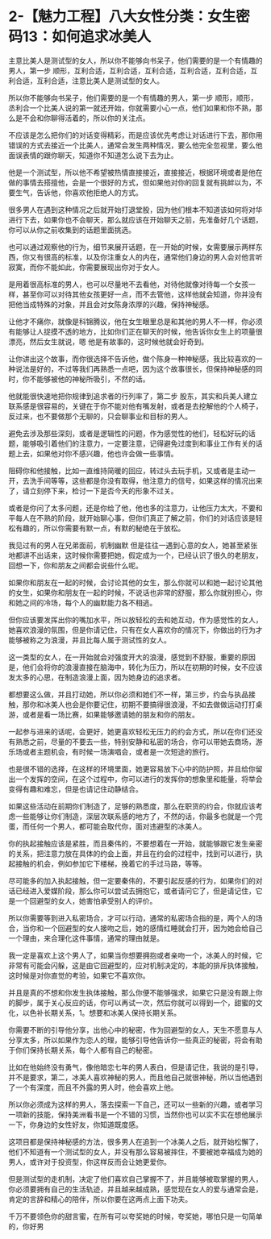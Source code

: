 # 2-【魅力工程】八大女性分类：女生密码13：如何追求冰美人

主意比美人是测试型的女人，所以你不能够向书呆子，他们需要的是一个有情趣的男人，第一步 顺形，互利合适，互利合适，互利合适，互利合适，互利合适，互利合适，互利合适，注意比美人是测试型的女人。

所以你不能够向书呆子，他们需要的是一个有情趣的男人，第一步 顺形，顺形，丞利合一个比美人说的第一就还开始，你就需要小心一点，他们如果和你不熟，那么是不会和你聊得活着的，所以你的关注点。

不应该是怎么把你们的对话变得精彩，而是应该优先考虑让对话进行下去，那你用错误的方式去接近一个比美人，通常会发生两种情况，要么他完全忽视里，要么他面误表情的跟你聊天，知道你不知道怎么说下去为止。

他是一个测试型，所以他不希望被热情直接接近，直接接近，根据环境或者是他在做的事情去搭擅他，会是一个很好的方式，但如果他对你的回复就有挑衅以为，不要生气，告诉他，你喜欢他拒绝人的方式。

很多男人在遇到这种情况之后就开始打退堂股，因为他们根本不知道该如何将对华进行下去，如果你也不会聊天，那么就应该在开始聊天之前，先准备好几个话题，你可以从你之前收集到的话题里面挑选。

也可以通过观察他的行为，细节来展开话题，在一开始的时候，女需要展示两样东西，你又有很高的标准，以及你注重女人的内在，通常他们身边的男人会对他言听寂寞，而你不能如此，你需要展现出你对于女人。

是用着很高标准的男人，也可以尽量地不去看他，对待他就像对待每一个女孩一样，甚至你可以对待其他女孩更好一点，而不去管他，这样他就会知道，你并没有把他当成特殊的对象，并且会对女陈身浓厚的兴趣，保持神秘感。

让他才不痛你，就像是科锦腾议，他在女生眼里总是和其他的男人不一样，你必须有能够让人捉摸不透的地方，比如你们正在聊天的时候，他告诉你女生上的项量很漂亮，然后女生就说，嗯 他是有故事的，这时候他就会好奇到。

让你讲出这个故事，而你很选择不告诉他，做个陈身一种神秘感，我比较喜欢的一种说法是好的，不过等我们再熟悉一点吧，因为这个故事很长，但保持神秘感的同时，你不能够被他的神秘所吸引，不然的话。

他就能很快速地把你规律到追求者的行列率了，第二步 股东，其实和兵美人建立联系感是很容易的，关键在于你不能对他有嘴发射，或者是去挖解他的个人椅子，反过来，也不要做那个无聊的，只会聊事业和目标的男人。

避免去涉及那些深刻，或者是逻辑性的问题，作为感觉性的他们，轻松好玩的话题，能够吸引着他们的注意力，一定要注意，记得避免过度到和事业工作有关的话题上去，如果他对你不感兴趣，他也许会做一些事情。

阻碍你和他接触，比如一直维持简暖的回应，转过头去玩手机，又或者是主动一开，去洗手间等等，这些都是你没有取得，他注意力的信号，如果这样的情况出来了，请立刻停下来，检讨一下是否今天的形象不过关。

或者是你问了太多问题，还是你给了他，他也多的注意力，让他压力太大，不要和平每人在不熟的阶段，就开始聊心事，但你们真正了解之前，你们的对话应该是轻松有趣的，所以你需要有默一点，有默的秘绝在于放松。

我见过有的男人在兄弟面前，机制幽默 但是往往一遇到心意的女人，她甚至紧张地都讲不出话来，这时候你需要把她，假定成为一个，已经认识了很久的老朋友，回想一下，你和朋友之间都会说些什么呢。

如果你和朋友在一起的时候，会讨论其他的女生，那么你就可以和她一起讨论其他的女生，如果你和朋友在一起的时候，不说话也非常的舒服，那么你就别担心，你和她之间的冷场，每个人的幽默能力各不相逃。

但你应该要发挥出你的嘴加水平，所以放轻松的去和她互动，作为感觉性的女人，她喜欢浪漫的氛围，但是你请记住，只有在女人喜欢你的情况下，你做出的行为才能够被称之为浪漫，并且比每人属于测试性的女人。

这一类型的女人，在一开始就会对强度开大的浪漫，感觉到不舒服，重要的原因是，他们会将你的浪漫直接在脑海中，转化为压力，所以在初期的时候，女不应该发太多的心思，在制造浪漫上面，因为她身边的追求者。

都想要这么做，并且打动她，所以你必须和她们不一样，第三步，约会与执品接触，那你和冰美人也会是你要记住，初期不要搞得很浪漫，不如去做做运动打打桌游，或者是看一场比赛，如果能够邀请她的朋友和你的朋友。

一起参与进来的话呢，会更好，她更喜欢轻松无压力的约会方式，所以在你们还没有熟悉之前，尽量的不要去一些，特别安静和私密的场合，你可以带她去商场，游乐场或者主题机会，有时候一场演唱会，或者是一次短途的旅行。

也是很不错的选择，在这样的环境里面，她更容易放下心中的防护照，并且给你留出一个发挥的空间，在这个过程中，你可以进行的发挥你的想象里和能量，将举会变得有趣和难忘，但是也请记住动静结合。

如果这些活动在前期你们制造了，足够的熟悉度，那么在职货的约会，你就应该考虑一些能够让你们制造，深层次联系感的地方了，不然的话，你最多也就是一个完蛋，而任何一个男人，都可能会取代你，面对违避型的冰美人。

你的执起接触应该是紧胜，而且秦伟的，不要想着在一开始，就能够跟它发生亲密的关系，把注意力放在具体的约会上面，并且在约会的过程中，找到可以进行，执起接触的机会，例如参加它下楼梯，挽着它的手过马路，等等。

尽可能多的加入执起接触，但一定要秦伟的，不要引起反感的行为，如果你们的对话已经进入爱媒阶段，那么你可以尝试去拥抱它，或者请问它了，但是请记住，它是一个回避型的女人，她害怕承受别人的评价。

所以你需要等到进入私密场合，才可以行动，通常的私密场合指的是，两个人的场合，当你和一个回避型的女人接吻之后，她的感情红睡就会打开，因为她会给自己一个理由，来合理化这件事情，通常的理由就是。

我一定是喜欢上这个男人了，如果当你想要拥抱或者亲吻一个，冰美人的时候，它非常有可能会闪躲，这是由它回避型的，应对机制决定的，本能的排斥执体接触，这时候是对你直觉的考验，如果它不喜欢你。

并且是真的不想和你发生执体接触，那么你便不能够强求，如果它只是没有跟上你的脚步，属于关心反应的话，你可以再试一次，然后你就可以得到一个，甜蜜的文化，以色补长期关系，1。想要和冰美人保持长期关系。

你需要不断的引导他分享，出他心中的秘密，作为回避型的女人，天生不愿意与人分享太多，所以如果作为恋人的理，能够引导他告诉你一些真正的秘密，将会有助于你们保持长期关系，每个人都有自己的秘密。

比如在他始终没有勇气，像他暗恋七年的男人表白，但是请记住，我说的是引导，并不是要求，第二，冰美人喜欢神秘的男人，而且他自己就很神秘，所以当他遇到了一个有深度，而且不外露的男人时，他会喜欢上他。

所以你必须成为这样的男人，落去探索一下自己，还可以一些新的兴趣，或者学习一项新的技能，保持美洲看书是一个不错的习惯，当然你也可以实不实在想他展示一下，你身边的女性好友，你知道既度感。

这项目都是保持神秘感的方法，很多男人在追到一个冰美人之后，就开始松懈了，他们不知道有一个测试型的女人，并没有那么容易被摔住，不要被她幸福成为她的男人，或许对于投资型，你这样反而会让她更爱你。

但是测试型的走机制，决定了他们喜欢自己掌握不了，并且能够被取掌握的男人，你必须要拥有自己的生活轨迹，并且越来越成熟，感觉现在女人的爱与通常会是，肯定的言辞和精心的陪伴，所以你要在这两点上面下功夫。

千万不要领色你的甜言蜜，在所有可以夸奖她的时候，夸奖她，哪怕只是一句简单的，你好男